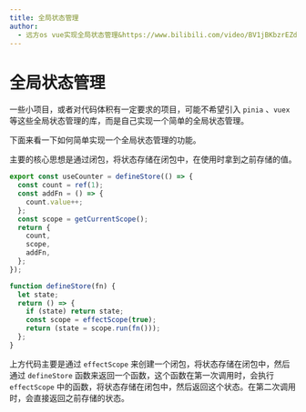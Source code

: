 ```yaml
---
title: 全局状态管理
author:
  - 远方os vue实现全局状态管理&https://www.bilibili.com/video/BV1jBKbzrEZd/
---
```


# 全局状态管理

一些小项目，或者对代码体积有一定要求的项目，可能不希望引入 `pinia` 、`vuex` 等这些全局状态管理的库，而是自己实现一个简单的全局状态管理。

下面来看一下如何简单实现一个全局状态管理的功能。

主要的核心思想是通过闭包，将状态存储在闭包中，在使用时拿到之前存储的值。

```js
export const useCounter = defineStore(() => {
  const count = ref(1);
  const addFn = () => {
    count.value++;
  };
  const scope = getCurrentScope();
  return {
    count,
    scope,
    addFn,
  };
});

function defineStore(fn) {
  let state;
  return () => {
    if (state) return state;
    const scope = effectScope(true);
    return (state = scope.run(fn()));
  };
}
```

上方代码主要是通过 `effectScope` 来创建一个闭包，将状态存储在闭包中，然后通过 `defineStore` 函数来返回一个函数，这个函数在第一次调用时，会执行 `effectScope` 中的函数，将状态存储在闭包中，然后返回这个状态。在第二次调用时，会直接返回之前存储的状态。
